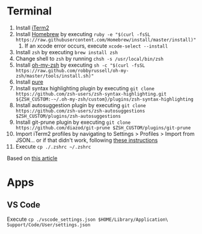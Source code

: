 # Terminal
1. Install [iTerm2](https://www.iterm2.com/)
2. Install [Homebrew](https://brew.sh/) by executing `ruby -e "$(curl -fsSL https://raw.githubusercontent.com/Homebrew/install/master/install)"`
    1. If an xcode error occurs, execute `xcode-select --install`
3. Install `zsh` by executing `brew install zsh`
4. Change shell to `zsh` by running `chsh -s /usr/local/bin/zsh`
5. Install [oh-my-zsh](https://github.com/robbyrussell/oh-my-zsh) by executing `sh -c "$(curl -fsSL https://raw.github.com/robbyrussell/oh-my-zsh/master/tools/install.sh)"`
6. Install [pure](https://github.com/sindresorhus/pure)
7. Install syntax highlighting plugin by executing `git clone https://github.com/zsh-users/zsh-syntax-highlighting.git ${ZSH_CUSTOM:-~/.oh-my-zsh/custom}/plugins/zsh-syntax-highlighting`
8. Install autosuggestion plugin by executing `git clone https://github.com/zsh-users/zsh-autosuggestions $ZSH_CUSTOM/plugins/zsh-autosuggestions`
9. Install git-prune plugin by executing `git clone https://github.com/diazod/git-prune $ZSH_CUSTOM/plugins/git-prune`
10. Import iTerm2 profiles by navigating to Settings > Profiles > Import from JSON... or if that didn't work, following [these instructions](https://stackoverflow.com/a/56821180/4980768)
11. Execute `cp ./.zshrc ~/.zshrc`

Based on [this article](https://www.freecodecamp.org/news/jazz-up-your-zsh-terminal-in-seven-steps-a-visual-guide-e81a8fd59a38/)


# Apps
## VS Code
Execute `cp ./vscode_settings.json $HOME/Library/Application\ Support/Code/User/settings.json`